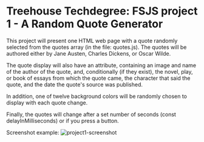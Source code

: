 # Treehouse Techdegree: FSJS project 1 - A Random Quote Generator

This project will present one HTML web page with a quote randomly selected from the 
quotes array (in the file: quotes.js).  The quotes will be authored either by Jane Austen, Charles Dickens, or Oscar Wilde.

The quote display will also have an attribute, containing an image and name of the author of the quote, and, conditionally (if they exist),
the novel, play, or book of essays from which the quote came, the character that said the quote, and the date the quote's source was published.

In addition, one of twelve background colors will be randomly chosen to display with each quote change.

Finally, the quotes will change after a set number of seconds (const delayInMilliseconds) or if you press a button.

Screenshot example:
![project1-screenshot](https://user-images.githubusercontent.com/42808209/51811762-838f3380-227c-11e9-8e0d-86a27023b528.png)
